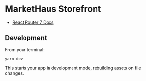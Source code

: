 # MarketHaus Storefront

- [React Router 7 Docs](https://reactrouter.com/en/main)

## Development

From your terminal:

```sh
yarn dev
```

This starts your app in development mode, rebuilding assets on file changes.
